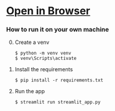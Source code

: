 # [Open in Browser](https://clip-disease-detection.streamlit.app/)

### How to run it on your own machine

0. Create a venv
   ```
   $ python -m venv venv
   $ venv\Scripts\activate

1. Install the requirements

   ```
   $ pip install -r requirements.txt
   ```

2. Run the app

   ```
   $ streamlit run streamlit_app.py
   ```

